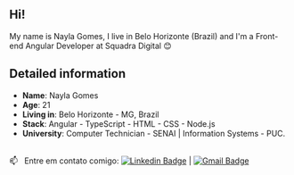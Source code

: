 <!--
**naygo/naygo** is a ✨ _special_ ✨ repository because its `README.md` (this file) appears on your GitHub profile
-->

## Hi!

My name is Nayla Gomes, I live in Belo Horizonte (Brazil) and I'm a Front-end Angular Developer at Squadra Digital 😊

## Detailed information

* **Name**: Nayla Gomes
* **Age**: 21
* **Living in**: Belo Horizonte - MG, Brazil
* **Stack**: Angular - TypeScript - HTML - CSS - Node.js
* **University**: Computer Technician - SENAI | Information Systems - PUC.

 
 <br/> :mailbox: &nbsp; Entre em contato comigo: [![Linkedin Badge](https://img.shields.io/badge/-NaylaGomes-blue?style=flat-square&logo=Linkedin&logoColor=white&link=https://https://www.linkedin.com/in/naygo/)](https://www.linkedin.com/in/naygo/) 
| 
[![Gmail Badge](https://img.shields.io/badge/-nayla.cgs@gmail.com-c14438?style=flat-square&logo=Gmail&logoColor=white&link=mailto:nayla.cgs@gmail.com)](mailto:nayla.cgs@gmail.com)

